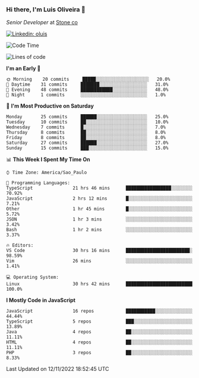 ### Hi there, I'm Luis Oliveira 👋
*Senior Developer* at [Stone co](https://www.stone.com.br)  

[![Linkedin: oluis](https://img.shields.io/badge/-ooluis-blue?style=flat-square&logo=Linkedin&logoColor=white&link=https://www.linkedin.com/in/ooluis)](https://www.linkedin.com/in/ooluis/)

<!--START_SECTION:waka-->
![Code Time](http://img.shields.io/badge/Code%20Time-2%2C571%20hrs%2023%20mins-blue)

![Lines of code](https://img.shields.io/badge/From%20Hello%20World%20I%27ve%20Written-240%20Thousand%20lines%20of%20code-blue)

**I'm an Early 🐤** 

```text
🌞 Morning    20 commits     █████░░░░░░░░░░░░░░░░░░░░   20.0% 
🌆 Daytime    31 commits     ███████░░░░░░░░░░░░░░░░░░   31.0% 
🌃 Evening    48 commits     ████████████░░░░░░░░░░░░░   48.0% 
🌙 Night      1 commits      ░░░░░░░░░░░░░░░░░░░░░░░░░   1.0%

```
📅 **I'm Most Productive on Saturday** 

```text
Monday       25 commits     ██████░░░░░░░░░░░░░░░░░░░   25.0% 
Tuesday      10 commits     ██░░░░░░░░░░░░░░░░░░░░░░░   10.0% 
Wednesday    7 commits      █░░░░░░░░░░░░░░░░░░░░░░░░   7.0% 
Thursday     8 commits      ██░░░░░░░░░░░░░░░░░░░░░░░   8.0% 
Friday       8 commits      ██░░░░░░░░░░░░░░░░░░░░░░░   8.0% 
Saturday     27 commits     ██████░░░░░░░░░░░░░░░░░░░   27.0% 
Sunday       15 commits     ███░░░░░░░░░░░░░░░░░░░░░░   15.0%

```


📊 **This Week I Spent My Time On** 

```text
⌚︎ Time Zone: America/Sao_Paulo

💬 Programming Languages: 
TypeScript               21 hrs 46 mins      █████████████████░░░░░░░░   70.92% 
JavaScript               2 hrs 12 mins       █░░░░░░░░░░░░░░░░░░░░░░░░   7.21% 
Other                    1 hr 45 mins        █░░░░░░░░░░░░░░░░░░░░░░░░   5.72% 
JSON                     1 hr 3 mins         ░░░░░░░░░░░░░░░░░░░░░░░░░   3.42% 
Bash                     1 hr 2 mins         ░░░░░░░░░░░░░░░░░░░░░░░░░   3.37%

🔥 Editors: 
VS Code                  30 hrs 16 mins      ████████████████████████░   98.59% 
Vim                      26 mins             ░░░░░░░░░░░░░░░░░░░░░░░░░   1.41%

💻 Operating System: 
Linux                    30 hrs 42 mins      █████████████████████████   100.0%

```

**I Mostly Code in JavaScript** 

```text
JavaScript               16 repos            ███████████░░░░░░░░░░░░░░   44.44% 
TypeScript               5 repos             ███░░░░░░░░░░░░░░░░░░░░░░   13.89% 
Java                     4 repos             ██░░░░░░░░░░░░░░░░░░░░░░░   11.11% 
HTML                     4 repos             ██░░░░░░░░░░░░░░░░░░░░░░░   11.11% 
PHP                      3 repos             ██░░░░░░░░░░░░░░░░░░░░░░░   8.33%

```



 Last Updated on 12/11/2022 18:52:45 UTC
<!--END_SECTION:waka-->

